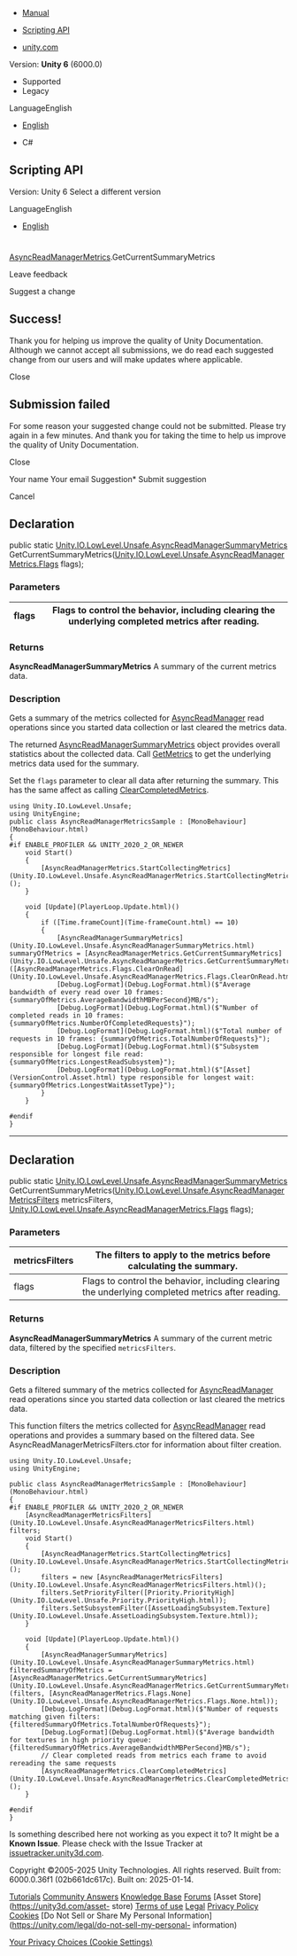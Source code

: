 [ ]()

  * [Manual](../Manual/index.html)
  * [Scripting API](../ScriptReference/index.html)

  * [unity.com](https://unity.com/)

Version: **Unity 6** (6000.0)

  * Supported
  * Legacy

LanguageEnglish

  * [English]()

  * C#

[ ](https://docs.unity3d.com)

## Scripting API

Version: Unity 6 Select a different version

LanguageEnglish

  * [English]()

#
[AsyncReadManagerMetrics](Unity.IO.LowLevel.Unsafe.AsyncReadManagerMetrics.html).GetCurrentSummaryMetrics

Leave feedback

Suggest a change

## Success!

Thank you for helping us improve the quality of Unity Documentation. Although
we cannot accept all submissions, we do read each suggested change from our
users and will make updates where applicable.

Close

## Submission failed

For some reason your suggested change could not be submitted. Please <a>try
again</a> in a few minutes. And thank you for taking the time to help us
improve the quality of Unity Documentation.

Close

Your name Your email Suggestion* Submit suggestion

Cancel

[ ]()

## Declaration

public static
[Unity.IO.LowLevel.Unsafe.AsyncReadManagerSummaryMetrics](Unity.IO.LowLevel.Unsafe.AsyncReadManagerSummaryMetrics.html)
GetCurrentSummaryMetrics([Unity.IO.LowLevel.Unsafe.AsyncReadManagerMetrics.Flags](Unity.IO.LowLevel.Unsafe.AsyncReadManagerMetrics.Flags.html)
flags);

### Parameters

flags | Flags to control the behavior, including clearing the underlying completed metrics after reading.  
---|---  
  
### Returns

**AsyncReadManagerSummaryMetrics** A summary of the current metrics data.

### Description

Gets a summary of the metrics collected for
[AsyncReadManager](Unity.IO.LowLevel.Unsafe.AsyncReadManager.html) read
operations since you started data collection or last cleared the metrics data.

The returned
[AsyncReadManagerSummaryMetrics](Unity.IO.LowLevel.Unsafe.AsyncReadManagerSummaryMetrics.html)
object provides overall statistics about the collected data. Call
[GetMetrics](Unity.IO.LowLevel.Unsafe.AsyncReadManagerMetrics.GetMetrics.html)
to get the underlying metrics data used for the summary.  
  
Set the `flags` parameter to clear all data after returning the summary. This
has the same affect as calling
[ClearCompletedMetrics](Unity.IO.LowLevel.Unsafe.AsyncReadManagerMetrics.ClearCompletedMetrics.html).

    
    
    using Unity.IO.LowLevel.Unsafe;
    using UnityEngine;
    public class AsyncReadManagerMetricsSample : [MonoBehaviour](MonoBehaviour.html)
    {
    #if ENABLE_PROFILER && UNITY_2020_2_OR_NEWER
        void Start()
        {
            [AsyncReadManagerMetrics.StartCollectingMetrics](Unity.IO.LowLevel.Unsafe.AsyncReadManagerMetrics.StartCollectingMetrics.html)();
        }  
      
        void [Update](PlayerLoop.Update.html)()
        {
            if ([Time.frameCount](Time-frameCount.html) == 10)
            {
                [AsyncReadManagerSummaryMetrics](Unity.IO.LowLevel.Unsafe.AsyncReadManagerSummaryMetrics.html) summaryOfMetrics = [AsyncReadManagerMetrics.GetCurrentSummaryMetrics](Unity.IO.LowLevel.Unsafe.AsyncReadManagerMetrics.GetCurrentSummaryMetrics.html)([AsyncReadManagerMetrics.Flags.ClearOnRead](Unity.IO.LowLevel.Unsafe.AsyncReadManagerMetrics.Flags.ClearOnRead.html));
                [Debug.LogFormat](Debug.LogFormat.html)($"Average bandwidth of every read over 10 frames: {summaryOfMetrics.AverageBandwidthMBPerSecond}MB/s");
                [Debug.LogFormat](Debug.LogFormat.html)($"Number of completed reads in 10 frames: {summaryOfMetrics.NumberOfCompletedRequests}");
                [Debug.LogFormat](Debug.LogFormat.html)($"Total number of requests in 10 frames: {summaryOfMetrics.TotalNumberOfRequests}");
                [Debug.LogFormat](Debug.LogFormat.html)($"Subsystem responsible for longest file read: {summaryOfMetrics.LongestReadSubsystem}");
                [Debug.LogFormat](Debug.LogFormat.html)($"[Asset](VersionControl.Asset.html) type responsible for longest wait: {summaryOfMetrics.LongestWaitAssetType}");
            }
        }  
      
    #endif
    }
    

* * *

## Declaration

public static
[Unity.IO.LowLevel.Unsafe.AsyncReadManagerSummaryMetrics](Unity.IO.LowLevel.Unsafe.AsyncReadManagerSummaryMetrics.html)
GetCurrentSummaryMetrics([Unity.IO.LowLevel.Unsafe.AsyncReadManagerMetricsFilters](Unity.IO.LowLevel.Unsafe.AsyncReadManagerMetricsFilters.html)
metricsFilters,
[Unity.IO.LowLevel.Unsafe.AsyncReadManagerMetrics.Flags](Unity.IO.LowLevel.Unsafe.AsyncReadManagerMetrics.Flags.html)
flags);

### Parameters

metricsFilters | The filters to apply to the metrics before calculating the summary.  
---|---  
flags | Flags to control the behavior, including clearing the underlying completed metrics after reading.  
  
### Returns

**AsyncReadManagerSummaryMetrics** A summary of the current metric data,
filtered by the specified `metricsFilters`.

### Description

Gets a filtered summary of the metrics collected for
[AsyncReadManager](Unity.IO.LowLevel.Unsafe.AsyncReadManager.html) read
operations since you started data collection or last cleared the metrics data.

This function filters the metrics collected for
[AsyncReadManager](Unity.IO.LowLevel.Unsafe.AsyncReadManager.html) read
operations and provides a summary based on the filtered data. See
AsyncReadManagerMetricsFilters.ctor for information about filter creation.

    
    
    using Unity.IO.LowLevel.Unsafe;
    using UnityEngine;  
      
    public class AsyncReadManagerMetricsSample : [MonoBehaviour](MonoBehaviour.html)
    {
    #if ENABLE_PROFILER && UNITY_2020_2_OR_NEWER
        [AsyncReadManagerMetricsFilters](Unity.IO.LowLevel.Unsafe.AsyncReadManagerMetricsFilters.html) filters;
        void Start()
        {
            [AsyncReadManagerMetrics.StartCollectingMetrics](Unity.IO.LowLevel.Unsafe.AsyncReadManagerMetrics.StartCollectingMetrics.html)();
            filters = new [AsyncReadManagerMetricsFilters](Unity.IO.LowLevel.Unsafe.AsyncReadManagerMetricsFilters.html)();
            filters.SetPriorityFilter([Priority.PriorityHigh](Unity.IO.LowLevel.Unsafe.Priority.PriorityHigh.html));
            filters.SetSubsystemFilter([AssetLoadingSubsystem.Texture](Unity.IO.LowLevel.Unsafe.AssetLoadingSubsystem.Texture.html));
        }  
      
        void [Update](PlayerLoop.Update.html)()
        {
            [AsyncReadManagerSummaryMetrics](Unity.IO.LowLevel.Unsafe.AsyncReadManagerSummaryMetrics.html) filteredSummaryOfMetrics = [AsyncReadManagerMetrics.GetCurrentSummaryMetrics](Unity.IO.LowLevel.Unsafe.AsyncReadManagerMetrics.GetCurrentSummaryMetrics.html)(filters, [AsyncReadManagerMetrics.Flags.None](Unity.IO.LowLevel.Unsafe.AsyncReadManagerMetrics.Flags.None.html));
            [Debug.LogFormat](Debug.LogFormat.html)($"Number of requests matching given filters: {filteredSummaryOfMetrics.TotalNumberOfRequests}");
            [Debug.LogFormat](Debug.LogFormat.html)($"Average bandwidth for textures in high priority queue: {filteredSummaryOfMetrics.AverageBandwidthMBPerSecond}MB/s");
            // Clear completed reads from metrics each frame to avoid rereading the same requests
            [AsyncReadManagerMetrics.ClearCompletedMetrics](Unity.IO.LowLevel.Unsafe.AsyncReadManagerMetrics.ClearCompletedMetrics.html)();
        }  
      
    #endif
    }
    

Is something described here not working as you expect it to? It might be a
**Known Issue**. Please check with the Issue Tracker at
[issuetracker.unity3d.com](https://issuetracker.unity3d.com).

Copyright ©2005-2025 Unity Technologies. All rights reserved. Built from:
6000.0.36f1 (02b661dc617c). Built on: 2025-01-14.

[Tutorials](https://unity3d.com/learn) [Community
Answers](https://answers.unity3d.com) [Knowledge
Base](https://support.unity3d.com/hc/en-us)
[Forums](https://forum.unity3d.com) [Asset Store](https://unity3d.com/asset-
store) [Terms of use](https://docs.unity3d.com/Manual/TermsOfUse.html)
[Legal](https://unity.com/legal) [Privacy
Policy](https://unity.com/legal/privacy-policy)
[Cookies](https://unity.com/legal/cookie-policy) [Do Not Sell or Share My
Personal Information](https://unity.com/legal/do-not-sell-my-personal-
information)

[Your Privacy Choices (Cookie Settings)](javascript:void\(0\);)

